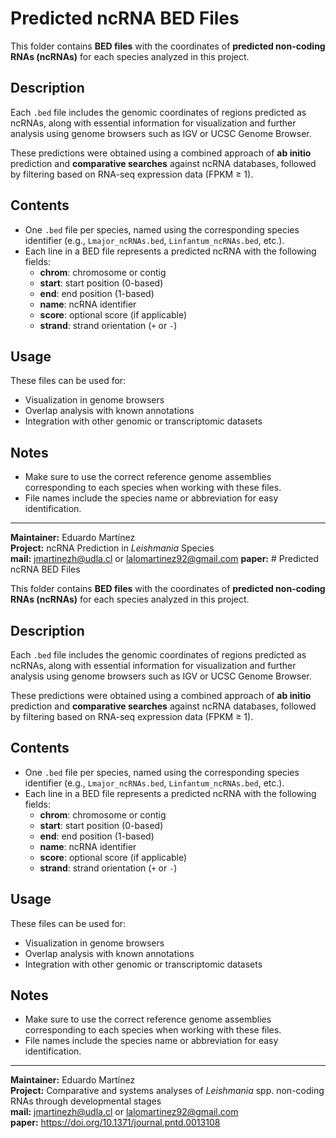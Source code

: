 # Predicted ncRNA BED Files

This folder contains **BED files** with the coordinates of **predicted non-coding RNAs (ncRNAs)** for each species analyzed in this project.

## Description

Each `.bed` file includes the genomic coordinates of regions predicted as ncRNAs, along with essential information for visualization and further analysis using genome browsers such as IGV or UCSC Genome Browser.

These predictions were obtained using a combined approach of **ab initio** prediction and **comparative searches** against ncRNA databases, followed by filtering based on RNA-seq expression data (FPKM ≥ 1).

## Contents

- One `.bed` file per species, named using the corresponding species identifier (e.g., `Lmajor_ncRNAs.bed`, `Linfantum_ncRNAs.bed`, etc.).
- Each line in a BED file represents a predicted ncRNA with the following fields:
  - **chrom**: chromosome or contig
  - **start**: start position (0-based)
  - **end**: end position (1-based)
  - **name**: ncRNA identifier
  - **score**: optional score (if applicable)
  - **strand**: strand orientation (`+` or `-`)

## Usage

These files can be used for:
- Visualization in genome browsers
- Overlap analysis with known annotations
- Integration with other genomic or transcriptomic datasets

## Notes

- Make sure to use the correct reference genome assemblies corresponding to each species when working with these files.
- File names include the species name or abbreviation for easy identification.

---

**Maintainer:** Eduardo Martínez  
**Project:** ncRNA Prediction in *Leishmania* Species  
**mail:** jmartinezh@udla.cl or lalomartinez92@gmail.com
**paper:** # Predicted ncRNA BED Files

This folder contains **BED files** with the coordinates of **predicted non-coding RNAs (ncRNAs)** for each species analyzed in this project.

## Description

Each `.bed` file includes the genomic coordinates of regions predicted as ncRNAs, along with essential information for visualization and further analysis using genome browsers such as IGV or UCSC Genome Browser.

These predictions were obtained using a combined approach of **ab initio** prediction and **comparative searches** against ncRNA databases, followed by filtering based on RNA-seq expression data (FPKM ≥ 1).

## Contents

- One `.bed` file per species, named using the corresponding species identifier (e.g., `Lmajor_ncRNAs.bed`, `Linfantum_ncRNAs.bed`, etc.).
- Each line in a BED file represents a predicted ncRNA with the following fields:
  - **chrom**: chromosome or contig
  - **start**: start position (0-based)
  - **end**: end position (1-based)
  - **name**: ncRNA identifier
  - **score**: optional score (if applicable)
  - **strand**: strand orientation (`+` or `-`)

## Usage

These files can be used for:
- Visualization in genome browsers
- Overlap analysis with known annotations
- Integration with other genomic or transcriptomic datasets

## Notes

- Make sure to use the correct reference genome assemblies corresponding to each species when working with these files.
- File names include the species name or abbreviation for easy identification.

---

**Maintainer:** Eduardo Martínez  
**Project:** Comparative and systems analyses of _Leishmania_ spp. non-coding RNAs through developmental stages  
**mail:** jmartinezh@udla.cl or lalomartinez92@gmail.com  
**paper:** https://doi.org/10.1371/journal.pntd.0013108 

